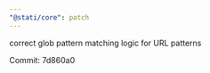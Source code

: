 ```yaml
---
"@stati/core": patch
---
```


correct glob pattern matching logic for URL patterns



Commit: 7d860a0
